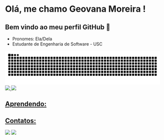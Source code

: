 # Olá, me chamo Geovana Moreira ! 
## Bem vindo ao meu perfil GitHub 👋
<ul>
  <li>Pronomes: Ela/Dela</li>
  <li>Estudante de Engenharia de Software - USC</li>
</ul>

<picture>
  <source media="(prefers-color-scheme: dark)" srcset="https://raw.githubusercontent.com/geovanamoreira/geovanamoreira/output/github-contribution-grid-snake-dark.svg">
  <source media="(prefers-color-scheme: light)" srcset="https://raw.githubusercontent.com/geovanamoreira/Ggeovanamoreira/output/github-contribution-grid-snake.svg">
  <img alt="github contribution grid snake animation" src="https://raw.githubusercontent.com/geovanamoreira/geovanamoreira/output/github-contribution-grid-snake.svg">
</picture>

<div>
<a href="https://github.com/geovanamoreira">
<img loading="lazy" height="180em" src="https://github-readme-stats.vercel.app/api/top-langs/?username=geovanamoreira&layout=compact&langs_count=7&theme=dracula"/>
<img loading="lazy" height="180em" src="https://github-readme-stats.vercel.app/api?username=geovanamoreira&show_icons=true&theme=dracula&include_all_commits=true&count_private=true"/>

## Aprendendo:
<link rel="stylesheet" type='text/css' href="https://cdn.jsdelivr.net/gh/devicons/devicon@latest/devicon.min.css" />
<link rel="stylesheet" type='text/css' href="https://cdn.jsdelivr.net/gh/devicons/devicon@latest/devicon.min.css" />
<link rel="stylesheet" type='text/css' href="https://cdn.jsdelivr.net/gh/devicons/devicon@latest/devicon.min.css" />
<link rel="stylesheet" type='text/css' href="https://cdn.jsdelivr.net/gh/devicons/devicon@latest/devicon.min.css" />       
          
## Contatos:
<div>
<a href = "mailto:geovanamoreira907@gmail.com"><img loading="lazy" src="https://img.shields.io/badge/Gmail-D14836?style=for-the-badge&logo=gmail&logoColor=white" target="_blank"></a>
<a href="https://www.linkedin.com/in/geovana-moreira-0b5243273/" target="_blank"><img loading="lazy" src="https://img.shields.io/badge/-LinkedIn-%230077B5?style=for-the-badge&logo=linkedin&logoColor=white" target="_blank"></a>   
</div>
